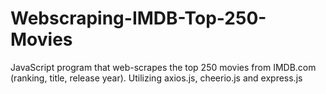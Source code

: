 # Webscraping-IMDB-Top-250-Movies
JavaScript program that web-scrapes the top 250 movies from IMDB.com (ranking, title, release year). Utilizing axios.js, cheerio.js and express.js
